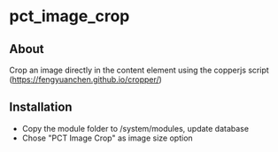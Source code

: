 pct_image_crop
================

About
-----
Crop an image directly in the content element using the copperjs script (https://fengyuanchen.github.io/cropper/)

Installation
------------
- Copy the module folder to /system/modules, update database  
- Chose "PCT Image Crop" as image size option
